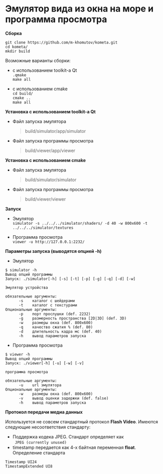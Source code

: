 # Эмулятор вида из окна на море и программа просмотра

**Сборка**

`git clone https://github.com/m-khomutov/kometa.git`  
`cd kometa/`  
`mkdir build`  
  
Возможные варианты сборки:  
* с использованием toolkit-a Qt  
`.qmake`  
`make all`  
  
* с использованием cmake  
`cd build/`  
`cmake ..`  
`make all`  

**Установка с использованием toolkit-a Qt**  
  
* Файл запуска эмулятора  
  >build/simulator/app/simulator  
* Файл запуска программы просмотра  
  >build/viewer/app/viewer  
  
**Установка с использованием cmake**  
* Файл запуска эмулятора  
  >build/simulator/simulator  
* Файл запуска программы просмотра  
  >build/viewer/viewer  

**Запуск**
  
* Эмулятор  
 `simulator -s ../../../simulator/shaders/ -d 40 -w 800x600 -t ../../../simulator/textures`  
  
* Программа просмотрa  
 `viewer -u http://127.0.0.1:2232/`  

**Параметры запуска (выводятся опцией -h)**  

* Эмулятор  
  
```
$ simulator -h  
Вывод опций программы  
Запуск: ./simulator[-h] [-s] [-t] [-p] [-g] [-q] [-d] [-w]  
  
Эмулятор устройства  
   
обязательные аргументы:  
 	  -s	каталог с шейдерами  
 	  -t	каталог с текстурами  
Опциональные аргументы:  
 	  -p	порт прослушки (def. 2232)  
 	  -g	размерность пространства [2D|3D] (def. 3D)  
 	  -w	размеры окна (def. 800x600)  
 	  -q	качество сжатия % (def. 80)  
 	  -d	длительность кадра мс (def. 40)  
 	  -h	вывод параметров запуска  
  ```
* Программа просмотрa  
  
```
$ viewer -h  
Вывод опций программы  
Запуск: ./viewer[-h] [-u] [-w] [-v]  
   
программа просмотра  
  
обязательные аргументы:  
 	  -u	url эмулятора  
Опциональные аргументы:  
 	  -w	размеры окна (def. 800x600)  
 	  -v	вывод оценки задержки (def. false)  
 	  -h	вывод параметров запуска  
  ```

**Протокол передачи медиа данных**

Используется не совсем стандартный протокол **Flash Video**. Имеются следующие несоответствия стандарту:
* Поддержка кодека JPEG. Стандарт определяет как  
 ` JPEG (currently unused)`
* timestamp передается как 4-х байтная переменная **float**.  
 Определение стандарта
```
Timestamp UI24 
TimestampExtended UI8
```
